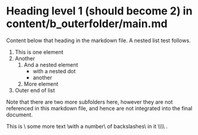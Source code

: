 # Heading level 1 (should become 2) in content/b_outerfolder/main.md

Content below that heading in the markdown file. A nested list test follows.

1. This is one element
2. Another
	1. And a nested element
		- with a nested dot
		- another
	2. More element
3. Outer end of list

Note that there are two more subfolders here, however they are not referenced in this markdown file, and hence are not integrated into the final document.


This is \ some more text \with a number\ of backslashes\ in it \\\\\\\\ .

